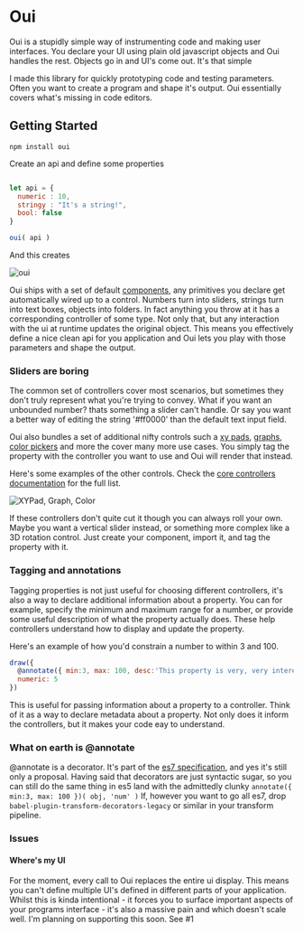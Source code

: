 # Oui

Oui is a stupidly simple way of instrumenting code and making user interfaces.
You declare your UI using plain old javascript objects and Oui handles the rest.
Objects go in and UI's come out. It's that simple

I made this library for quickly prototyping code and testing parameters. Often you
want to create a program and shape it's output. Oui essentially covers what's missing
in code editors.


## Getting Started

`npm install oui`

Create an api and define some properties
```javascript

let api = {
  numeric : 10,
  stringy : "It's a string!",
  bool: false
}

oui( api )
```

And this creates

![oui](http://g.recordit.co/RBXY4Q6JXN.gif)

Oui ships with a set of default [components](https://github.com/marklundin/core-controllers),
any primitives you declare get automatically wired up to a control. Numbers turn into sliders,
strings turn into text boxes, objects into folders. In fact anything you throw at it
has a corresponding controller of some type. Not only that, but any interaction with the ui
at runtime updates the original object. This means you effectively define a nice
clean api for you application and Oui lets you play with those parameters and shape
the output.


### Sliders are boring
The common set of controllers cover most scenarios, but sometimes they don't
truly represent what you're trying to convey. What if you want an unbounded number?
thats something a slider can't handle. Or say you want a better way of editing
the string '#ff0000' than the default text input field.

Oui also bundles a set of additional nifty controls such a [xy pads](http://marklundin.github.io/core-controllers/documentation/#XYPad), [graphs](http://marklundin.github.io/core-controllers/documentation/#Graph), [color pickers](http://marklundin.github.io/core-controllers/documentation/#ColorPicker)
and more the cover many more use cases. You simply tag the property with the controller
you want to use and Oui will render that instead.

Here's some examples of the other controls. Check the [core controllers
documentation](http://marklundin.github.io/core-controllers/documentation) for the full list.

![XYPad, Graph, Color](http://g.recordit.co/FCmMPYjuTn.gif)

If these controllers don't quite cut it though you can always roll your own. Maybe you
want a vertical slider instead, or something more complex like a 3D rotation control.
Just create your component, import it, and tag the property with it.


### Tagging and annotations
Tagging properties is not just useful for choosing different controllers, it's
also a way to declare additional information about a property. You can for example,
specify the minimum and maximum range for a number, or provide some useful description
of what the property actually does. These help controllers understand how to display
and update the property.

Here's an example of how you'd constrain a number to within 3 and 100.

```javascript
draw({
  @annotate({ min:3, max: 100, desc:'This property is very, very interesting' })
  numeric: 5
})
```

This is useful for passing information about a property to a controller. Think of
it as a way to declare metadata about a property. Not only does it inform the controllers, but
it makes your code eay to understand.


### What on earth is @annotate
@annotate is a decorator. It's part of the [es7 specification](https://github.com/wycats/javascript-decorators),
and yes it's still only a proposal. Having said that decorators are just syntactic sugar,
so you can still do the same thing in es5 land with the admittedly clunky `annotate({ min:3, max: 100 })( obj, 'num' )`
If, however you want to go all es7, drop `babel-plugin-transform-decorators-legacy`
or similar in your transform pipeline.


### Issues

#### Where's my UI
For the moment, every call to Oui replaces the entire ui display. This means you can't
define multiple UI's defined in different parts of your application. Whilst this is
kinda intentional - it forces you to surface important aspects of your programs interface -
it's also a massive pain and which doesn't scale well. I'm planning on supporting this soon.
See #1
